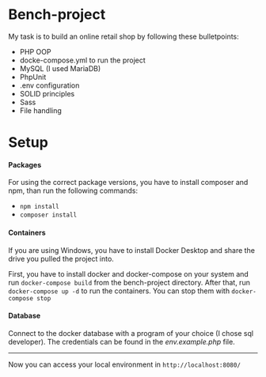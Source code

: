 # Bench-project

My task is to build an online retail shop by following these bulletpoints:
* PHP OOP
* docke-compose.yml to run the project
* MySQL (I used MariaDB)
* PhpUnit
* .env configuration
* SOLID principles
* Sass
* File handling

# Setup

#### Packages

For using the correct package versions, you have to install composer and npm, than run the following commands:
- `npm install`
- `composer install`

#### Containers

If you are using Windows, you have to install Docker Desktop and share the drive you pulled the project into.

First, you have to install docker and docker-compose on your system and run `docker-compose build` 
from the bench-project directory. After that, run `docker-compose up -d` to run the containers.
You can stop them with `docker-compose stop`

#### Database

Connect to the docker database with a program of your choice (I chose sql developer). The credentials 
can be found in the _env.example.php_ file.

---

Now you can access your local environment in `http://localhost:8080/`
